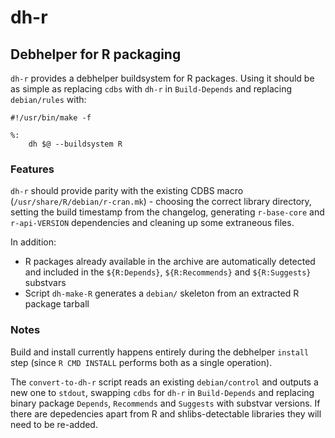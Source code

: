 # dh-r

## Debhelper for R packaging

`dh-r` provides a debhelper buildsystem for R packages. Using it should be as simple as replacing `cdbs` with `dh-r` in `Build-Depends` and replacing `debian/rules` with:

```
#!/usr/bin/make -f

%:
    dh $@ --buildsystem R
```

### Features

`dh-r` should provide parity with the existing CDBS macro (`/usr/share/R/debian/r-cran.mk`) - choosing the correct library directory, setting the build timestamp from the changelog, generating `r-base-core` and `r-api-VERSION` dependencies and cleaning up some extraneous files.

In addition:

 * R packages already available in the archive are automatically detected and included in the `${R:Depends}`, `${R:Recommends}` and `${R:Suggests}` substvars
 * Script `dh-make-R` generates a `debian/` skeleton from an extracted R package tarball

### Notes

Build and install currently happens entirely during the debhelper `install` step (since `R CMD INSTALL` performs both as a single operation).

The `convert-to-dh-r` script reads an existing `debian/control` and outputs a new one to `stdout`, swapping `cdbs` for `dh-r` in `Build-Depends` and replacing binary package `Depends`, `Recommends` and `Suggests` with substvar versions. If there are depedencies apart from R and shlibs-detectable libraries they will need to be re-added.
